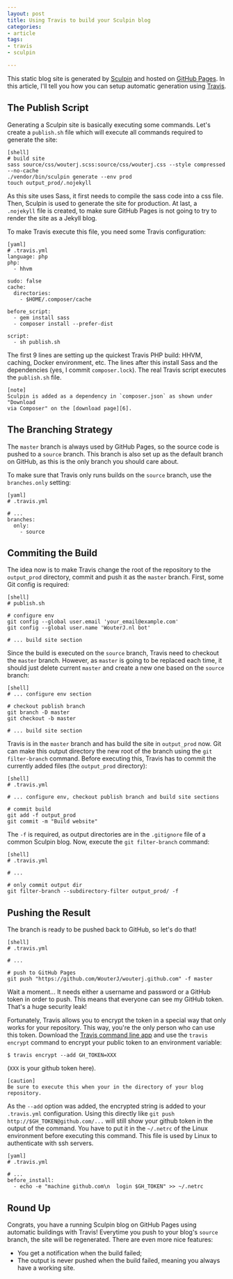 ```yaml
---
layout: post
title: Using Travis to build your Sculpin blog
categories:
- article
tags:
- travis
- sculpin

---
```

This static blog site is generated by [Sculpin][1] and hosted on
[GitHub Pages][2]. In this article, I'll tell you how you can setup automatic
generation using [Travis][3].

## The Publish Script

Generating a Sculpin site is basically executing some commands. Let's create a
`publish.sh` file which will execute all commands required to generate the
site:

    [shell]
    # build site
    sass source/css/wouterj.scss:source/css/wouterj.css --style compressed --no-cache
    ./vendor/bin/sculpin generate --env prod
    touch output_prod/.nojekyll

As this site uses Sass, it first needs to compile the sass code into a css
file. Then, Sculpin is used to generate the site for production. At last, a
`.nojekyll` file is created, to make sure GitHub Pages is not going to try to
render the site as a Jekyll blog.

To make Travis execute this file, you need some Travis configuration:

    [yaml]
    # .travis.yml
    language: php
    php:
      - hhvm

    sudo: false
    cache:
      directories:
        - $HOME/.composer/cache

    before_script:
      - gem install sass
      - composer install --prefer-dist

    script:
      - sh publish.sh

The first 9 lines are setting up the quickest Travis PHP build: HHVM, caching,
Docker environment, etc. The lines after this install Sass and the dependencies
(yes, I commit `composer.lock`). The real Travis script executes the `publish.sh`
file.

    [note]
    Sculpin is added as a dependency in `composer.json` as shown under "Download
    via Composer" on the [download page][6].

## The Branching Strategy

The `master` branch is always used by GitHub Pages, so the source code is
pushed to a `source` branch. This branch is also set up as the default branch
on GitHub, as this is the only branch you should care about.

To make sure that Travis only runs builds on the `source` branch, use the
`branches.only` setting:

    [yaml]
    # .travis.yml

    # ...
    branches:
      only:
        - source

## Commiting the Build

The idea now is to make Travis change the root of the repository to the
`output_prod` directory, commit and push it as the `master` branch. First, some
Git config is required:

    [shell]
    # publish.sh

    # configure env
    git config --global user.email 'your_email@example.com'
    git config --global user.name 'WouterJ.nl bot'

    # ... build site section

Since the build is executed on the `source` branch, Travis need to checkout the
`master` branch. However, as `master` is going to be replaced each time, it should
just delete current `master` and create a new one based on the `source` branch:

    [shell]
    # ... configure env section

    # checkout publish branch
    git branch -D master
    git checkout -b master

    # ... build site section

Travis is in the `master` branch and has build the site in `output_prod` now.
Git can make this output directory the new root of the branch using the `git
filter-branch` command. Before executing this, Travis has to commit the
currently added files (the `output_prod` directory):

    [shell]
    # .travis.yml

    # ... configure env, checkout publish branch and build site sections

    # commit build
    git add -f output_prod
    git commit -m "Build website"

The `-f` is required, as output directories are in the `.gitignore` file of
a common Sculpin blog. Now, execute the `git filter-branch` command:

    [shell]
    # .travis.yml

    # ...

    # only commit output dir
    git filter-branch --subdirectory-filter output_prod/ -f

## Pushing the Result

The branch is ready to be pushed back to GitHub, so let's do that!

    [shell]
    # .travis.yml

    # ...

    # push to GitHub Pages
    git push "https://github.com/WouterJ/wouterj.github.com" -f master

Wait a moment... It needs either a username and password or a GitHub token in
order to push. This means that everyone can see my GitHub token. That's a huge
security leak!

Fortunately, Travis allows you to encrypt the token in a special way that only
works for your repository. This way, you're the only person who can use this
token. Download the [Travis command line app][5] and use the `travis encrypt`
command to encrypt your public token to an environment variable:

    $ travis encrypt --add GH_TOKEN=XXX

(`XXX` is your github token here).

    [caution]
    Be sure to execute this when your in the directory of your blog repository.

As the `--add` option was added, the encrypted string is added to your
`.travis.yml` configuration. Using this directly like
`git push http://$GH_TOKEN@github.com/...` will still show your github token in
the output of the command. You have to put it in the `~/.netrc` of the Linux
environment before executing this command. This file is used by Linux to
authenticate with ssh servers.

    [yaml]
    # .travis.yml

    # ...
    before_install:
      - echo -e "machine github.com\n  login $GH_TOKEN" >> ~/.netrc

## Round Up

Congrats, you have a running Sculpin blog on GitHub Pages using automatic
buildings with Travis! Everytime you push to your blog's `source` branch, the
site will be regenerated. There are even more nice features:

* You get a notification when the build failed;
* The output is never pushed when the build failed, meaning you always have a
  working site.

 [1]: http://sculpin.io/
 [2]: https://pages.github.com/
 [3]: https://travis-ci.org/
 [4]: http://jekyllrb.com/
 [5]: https://github.com/travis-ci/travis.rb
 [6]: https://sculpin.io/download/
